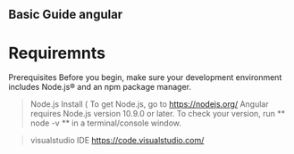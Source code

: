 ## Basic Guide angular 

# Requiremnts

Prerequisites
Before you begin, make sure your development environment includes Node.js® and an npm package manager.

> Node.js Install ( To get Node.js, go to https://nodejs.org/ 
 Angular requires Node.js version 10.9.0 or later. To check your version, run ** node -v ** in a terminal/console window.
 
 > visualstudio IDE https://code.visualstudio.com/
 
 
 
 
